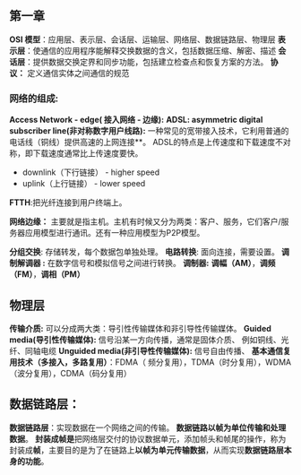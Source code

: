## 第一章
**OSI 模型**：应用层、表示层、会话层、运输层、网络层、数据链路层、物理层
 **表示层**：使通信的应用程序能解释交换数据的含义，包括数据压缩、解密、描述 
 **会话层**：提供数据交换定界和同步功能，包括建立检查点和恢复方案的方法。
 **协议：** 定义通信实体之间通信的规范
 
 ### 网络的组成:
 **Access Network - edge( 接入网络 - 边缘):** 
 **ADSL: asymmetric digital subscriber line(非对称数字用户线路):** 一种常见的宽带接入技术，它利用普通的电话线（铜线）提供高速的上网连接**。 ADSL的特点是上传速度和下载速度不对称，即下载速度通常比上传速度要快。
 - downlink（下行链接） - higher speed
- uplink（上行链接） - lower speed

**FTTH**:把光纤连接到用户终端上。

**网络边缘：**  主要就是指主机。主机有时候又分为两类：客户、服务，它们客户/服务器应用模型进行通讯。还有一种应用模型为P2P模型。

**分组交换**: 存储转发，每个数据包单独处理。
**电路转换**: 面向连接，需要设置。
**调制解调器 :** 在数字信号和模拟信号之间进行转换。
**调制器:** **调幅（AM）**，**调频（FM）**，**调相（PM）**
## 物理层
**传输介质:** 可以分成两大类：导引性传输媒体和非引导性传输媒体。
**Guided media(导引性传输媒体):** 信号沿某一方向传播，通常是固体介质、
例如铜线、光纤、同轴电缆
**Unguided media(非引导性传输媒体):** 信号自由传播、 
**基本通信复用技术（多接入，多路复用）**：FDMA（ 频分复用），TDMA（时分复用），WDMA（波分复用），CDMA（码分复用）
## 数据链路层：
**数据链路层**：实现数据在一个网络之间的传输。
**数据链路以帧为单位传输和处理数据**。
**封装成帧是**把网络层交付的协议数据单元，添加帧头和帧尾的操作，称为封装成**帧**，主要目的是为了在链路上**以帧为单元传输数据**，从而实现**数据链路层本身的功能**。


<!--stackedit_data:
eyJoaXN0b3J5IjpbMTg5MTU5NzIwMSwtMTIwNzYzNzYzM119
-->